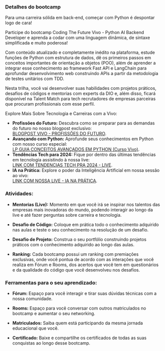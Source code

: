 ### Detalhes do bootcamp

Para uma carreira sólida em back-end, começar com Python é despontar logo de cara!

Participe do bootcamp Coding The Future Vivo - Python AI Backend Developer e aprenda a codar com uma linguagem dinâmica, de sintaxe simplificada e muito poderosa!

Com conteúdo atualizado e completamente inédito na plataforma, estude funções de Python com estrutura de dados, dê os primeiros passos em conceitos importantes de orientação a objetos (POO), além de aprender a integrar esse conhecimento ao framework Fast API e LangChain para aprofundar desenvolvimento web construindo APIs a partir da metodologia de testes unitários com TDD.

Nesta trilha, você vai desenvolver suas habilidades com projetos práticos, desafios de códigos e mentorias com experts da DIO e, além disso, ficará disponível na Talent Match para tech recrutadores de empresas parceiras que procuram profissionais com esse perfil.

Explore Mais Sobre Tecnologia e Carreiras com a Vivo:

* **Profissões do Futuro:** Descubra como se preparar para as demandas do futuro no nosso blogpost exclusivo:  
  [BLOGPOST VIVO - PROFISSÕES DO FUTURO](https://blogdecarreiras.vivo.com.br/profissoes-do-futuro/).
* **Avançando com Python:** Aprofunde seus conhecimentos em Python com nosso curso especial:  
  [LP GUIA CONCEITOS AVANÇADOS EM PYTHON (Curso Vivo)](https://vivo.tl/vpv-dio-python).
* **Tendências Tech para 2024:** Fique por dentro das últimas tendências em tecnologia assistindo à nossa live:  
  [LINK COM TENDENCIAS TECH PRA 2024 - LIVE](https://www.linkedin.com/posts/vivo-telefonicabr_livevempravivo-vivoaeztech-tendaeanciastech2024-activity-7149049645963415552-Fx7q?utm_source=share&utm_medium=member_desktop).
* **IA na Prática:** Explore o poder da Inteligência Artificial em nossa sessão ao vivo:  
  [LINK COM NOSSA LIVE - IA NA PRÁTICA](https://www.linkedin.com/posts/vivo-telefonicabr_livevempravivo-vivoaeztech-inteligaeanciaartificial-activity-7160340958943813633-zaLq?utm_source=share&utm_medium=member_desktop).

### Atividades:

* **Mentorias (Live):** Momento em que você irá se inspirar nos talentos das empresas mais inovadoras do mundo, podendo interagir ao longo da live e até fazer perguntas sobre carreira e tecnologia.

* **Desafio de Código:** Coloque em prática todo o conhecimento adquirido nas aulas e teste o seu conhecimento na resolução de um desafio.

* **Desafio de Projeto:** Construa o seu portfólio construindo projetos práticos com o conhecimento adquirido ao longo das aulas.

* **Ranking:** Cada bootcamp possui um ranking com premiações exclusivas, onde você pontua de acordo com as interações que você realiza em Fórum e Rooms, dos acertos que você tem em questionários e da qualidade do código que você desenvolveu nos desafios.

### Ferramentas para o seu aprendizado:

* **Fórum:** Espaço para você interagir e tirar suas dúvidas técnicas com a nossa comunidade.

* **Rooms:** Espaço para você conversar com outros matriculados no bootcamp e aumentar o seu networking.

* **Matriculados:** Saiba quem está participando da mesma jornada educacional que você.

* **Certificado:** Baixe e compartilhe os certificados de todas as suas conquistas ao longo desse bootcamp.
